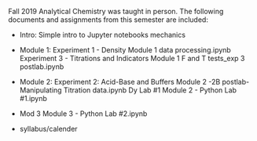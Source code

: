Fall 2019 Analytical Chemistry was taught in person.
The following documents and assignments from this semester are included:
* Intro: Simple intro to Jupyter notebooks mechanics
* Module 1: 
Experiment 1 - Density 
Module 1 data processing.ipynb
Experiment 3 - Titrations and Indicators
Module 1 F and T tests_exp 3 postlab.ipynb
* Module 2:
Experiment 2: Acid-Base and Buffers
Module 2 -2B postlab-Manipulating Titration data.ipynb
Dy Lab #1
Module 2 - Python Lab #1.ipynb
* Mod 3
Module 3 - Python Lab #2.ipynb

* syllabus/calender 


